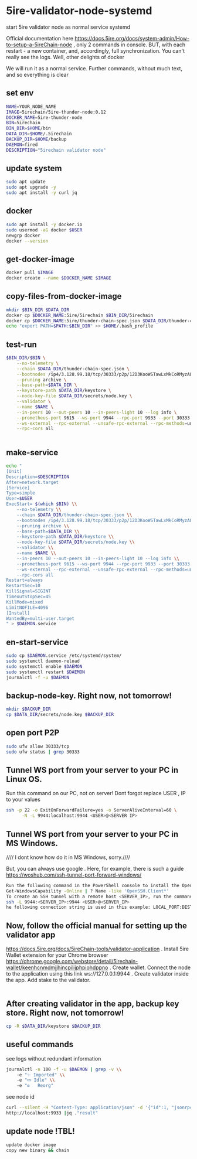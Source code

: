 # 5ire-validator-node-systemd

start 5ire validator node as normal service systemd


Official documentation here https://docs.5ire.org/docs/system-admin/How-to-setup-a-5ireChain-node , only 2 commands in console. BUT, with each restart - a new container, and, accordingly, full synchronization. You can't really see the logs. Well, other delights of docker

We will run it as a normal service.
Further commands, without much text, and so everything is clear


## set env
```bash
NAME=YOUR_NODE_NAME
IMAGE=5irechain/5ire-thunder-node:0.12
DOCKER_NAME=5ire-thunder-node
BIN=5irechain 
BIN_DIR=$HOME/bin
DATA_DIR=$HOME/.5irechain
BACKUP_DIR=$HOME/backup
DAEMON=fired                
DESCRIPTION="5irechain validator node"
```

## update system 
```bash
sudo apt update
sudo apt upgrade -y
sudo apt install -y curl jq
```


## docker 
```bash
sudo apt install -y docker.io
sudo usermod -aG docker $USER
newgrp docker
docker --version
```

## get-docker-image 
```bash
docker pull $IMAGE
docker create --name $DOCKER_NAME $IMAGE
```

## copy-files-from-docker-image
```bash
mkdir $BIN_DIR $DATA_DIR
docker cp $DOCKER_NAME:5ire/5irechain $BIN_DIR/5irechain
docker cp $DOCKER_NAME:5ire/thunder-chain-spec.json $DATA_DIR/thunder-chain-spec.json
echo "export PATH=$PATH:$BIN_DIR" >> $HOME/.bash_profile
```

## test-run
```bash
$BIN_DIR/$BIN \
    --no-telemetry \
    --chain $DATA_DIR/thunder-chain-spec.json \
    --bootnodes /ip4/3.128.99.18/tcp/30333/p2p/12D3KooWSTawLxMkCoRMyzALFegVwp7YsNVJqh8D2p7pVJDqQLhm \
    --pruning archive \
    --base-path=$DATA_DIR \
    --keystore-path $DATA_DIR/keystore \
    --node-key-file $DATA_DIR/secrets/node.key \
    --validator \
    --name $NAME \
    --in-peers 10 --out-peers 10 --in-peers-light 10 --log info \
    --prometheus-port 9615 --ws-port 9944 --rpc-port 9933 --port 30333 \
    --ws-external --rpc-external --unsafe-rpc-external --rpc-methods=unsafe \
    --rpc-cors all
  

```

## make-service
```bash
echo "
[Unit]
Description=$DESCRIPTION
After=network.target
[Service]
Type=simple
User=$USER
ExecStart= $(which $BIN) \\
    --no-telemetry \\
    --chain $DATA_DIR/thunder-chain-spec.json \\
    --bootnodes /ip4/3.128.99.18/tcp/30333/p2p/12D3KooWSTawLxMkCoRMyzALFegVwp7YsNVJqh8D2p7pVJDqQLhm \\
    --pruning archive \\
    --base-path=$DATA_DIR \\
    --keystore-path $DATA_DIR/keystore \\
    --node-key-file $DATA_DIR/secrets/node.key \\
    --validator \\
    --name $NAME \\
    --in-peers 10 --out-peers 10 --in-peers-light 10 --log info \\
    --prometheus-port 9615 --ws-port 9944 --rpc-port 9933 --port 30333 \\
    --ws-external --rpc-external --unsafe-rpc-external --rpc-methods=unsafe \\
    --rpc-cors all
Restart=always
RestartSec=10
KillSignal=SIGINT
TimeoutStopSec=45
KillMode=mixed 
LimitNOFILE=4096
[Install]
WantedBy=multi-user.target
" > $DAEMON.service
```

## en-start-service
```bash
sudo cp $DAEMON.service /etc/systemd/system/
sudo systemctl daemon-reload
sudo systemctl enable $DAEMON
sudo systemctl restart $DAEMON
journalctl -f -u $DAEMON
```

## backup-node-key. Right now, not tomorrow!
```bash
mkdir $BACKUP_DIR
cp $DATA_DIR/secrets/node.key $BACKUP_DIR
```

## open port P2P
```bash
sudo ufw allow 30333/tcp
sudo ufw status | grep 30333
```

## Tunnel WS port from your server to your PC in Linux OS. 
Run this command on our PC, not on server! Dont forgot replace USER , IP to your values
```bash
ssh -p 22 -o ExitOnForwardFailure=yes -o ServerAliveInterval=60 \
      -N -L 9944:localhost:9944 <USER>@<SERVER IP>
```

## Tunnel WS port from your server to your PC in MS Windows.
//// I dont know how do it in MS Windows, sorry.////

But, you can always use google . Here, for example, there is such a guide https://woshub.com/ssh-tunnel-port-forward-windows/

```bash
Run the following command in the PowerShell console to install the OpenSSH client on Windows 10/11 or Windows Server 2022/2019:
Get-WindowsCapability -Online | ? Name -like 'OpenSSH.Client*'
To create an SSH tunnel with a remote host <SERVER_IP>, run the command:
ssh -L 9944:<SERVER_IP>:9944 <USER>@<SERVER_IP>
he following connection string is used in this example: LOCAL_PORT:DESTINATION_IP:DESTINATION_PORT and USER@DESTINATION_IP (the username and address of the remote SSH server)
```


## Now, follow the official manual for setting up the validator app
https://docs.5ire.org/docs/5ireChain-tools/validator-application . Install 5ire Wallet extension for your Chrome browser https://chrome.google.com/webstore/detail/5irechain-wallet/keenhcnmdmjjhincpilijphpiohdppno . Create wallet. Connect the node to the application using this link ws://127.0.0.1:9944 . Create validator inside the app. Add stake to the validator. 
```bash

```
## After creating validator in the app, backup key store. Right now, not tomorrow!
```bash
cp -R $DATA_DIR/keystore $BACKUP_DIR
```


##  useful commands
see logs without redundant information
```bash
journalctl -n 100 -f -u $DAEMON | grep -v \\
    -e "✨ Imported" \\
    -e "💤 Idle" \\
    -e "♻ ️  Reorg"
```

see node id 
```bash
curl --silent -H "Content-Type: application/json" -d '{"id":1, "jsonrpc":"2.0", "method": "system_localPeerId" }' \
http://localhost:9933 |jq ."result" 
```

## update node !TBL! 
```bash
update docker image
copy new binary && chain
```

